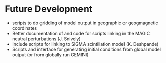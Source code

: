 # Future Development

* scripts to do gridding of model output in geographic or geogmagnetic coordinates
* Better documentation of and code for scripts linking in the MAGIC neutral perturbations (J. Snively)
* Include scripts for linking to SIGMA scintillation model (K. Deshpande)
* Scripts and interface for generating initial conditions from global model output (or from globally run GEMINI)

